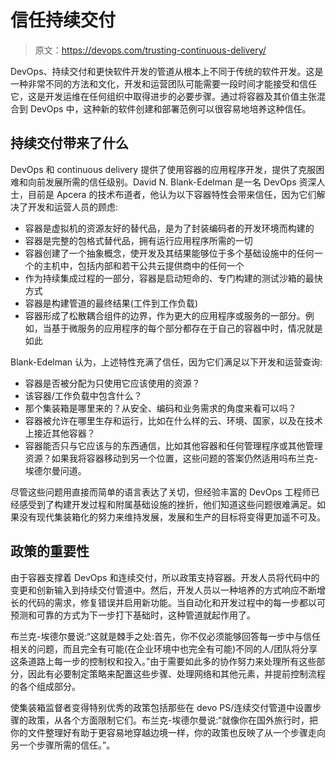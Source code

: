 # 信任持续交付

> 原文：<https://devops.com/trusting-continuous-delivery/>

DevOps、持续交付和更快软件开发的管道从根本上不同于传统的软件开发。这是一种非常不同的方法和文化，开发和运营团队可能需要一段时间才能接受和信任它，这是开发运维在任何组织中取得进步的必要步骤。通过将容器及其价值主张混合到 DevOps 中，这种新的软件创建和部署范例可以很容易地培养这种信任。

## 持续交付带来了什么

DevOps 和 continuous delivery 提供了使用容器的应用程序开发，提供了克服困难和向前发展所需的信任级别。David N. Blank-Edelman 是一名 DevOps 资深人士，目前是 Apcera 的技术布道者，他认为以下容器特性会带来信任，因为它们解决了开发和运营人员的顾虑:

*   容器是虚拟机的资源友好的替代品，是为了封装编码者的开发环境而构建的
*   容器是完整的包格式替代品，拥有运行应用程序所需的一切
*   容器创建了一个抽象概念，使开发及其结果能够位于多个基础设施中的任何一个的主机中，包括内部和若干公共云提供商中的任何一个
*   作为持续集成过程的一部分，容器是启动短命的、专门构建的测试沙箱的最快方式
*   容器是构建管道的最终结果(工件到工作负载)
*   容器形成了松散耦合组件的边界，作为更大的应用程序或服务的一部分。例如，当基于微服务的应用程序的每个部分都存在于自己的容器中时，情况就是如此

Blank-Edelman 认为，上述特性充满了信任，因为它们满足以下开发和运营查询:

*   容器是否被分配为只使用它应该使用的资源？
*   该容器/工作负载中包含什么？
*   那个集装箱是哪里来的？从安全、编码和业务需求的角度来看可以吗？
*   容器被允许在哪里生存和运行，比如在什么样的云、环境、国家，以及在技术上接近其他容器？
*   容器能否只与它应该与的东西通信，比如其他容器和任何管理程序或其他管理资源？如果我将容器移动到另一个位置，这些问题的答案仍然适用吗布兰克-埃德尔曼问道。

尽管这些问题用直接而简单的语言表达了关切，但经验丰富的 DevOps 工程师已经感受到了构建开发过程和附属基础设施的挫折，他们知道这些问题很难满足。如果没有现代集装箱化的努力来维持发展，发展和生产的目标将变得更加遥不可及。

## 政策的重要性

由于容器支撑着 DevOps 和连续交付，所以政策支持容器。开发人员将代码中的变更和创新输入到持续交付管道中。然后，开发人员以一种培养的方式响应不断增长的代码的需求，修复错误并启用新功能。当自动化和开发过程中的每一步都以可预测和可靠的方式为下一步打下基础时，这种管道就起作用了。

布兰克-埃德尔曼说:“这就是棘手之处:首先，你不仅必须能够回答每一步中与信任相关的问题，而且完全有可能(在企业环境中也完全有可能)不同的人/团队将分享这条道路上每一步的控制权和投入。”由于需要如此多的协作努力来处理所有这些部分，因此有必要制定策略来配置这些步骤、处理网络和其他元素，并提前控制流程的各个组成部分。

使集装箱监督者变得特别优秀的政策包括那些在 devo PS/连续交付管道中设置步骤的政策，从各个方面限制它们。布兰克-埃德尔曼说:“就像你在国外旅行时，把你的文件整理好有助于更容易地穿越边境一样，你的政策也反映了从一个步骤走向另一个步骤所需的信任。”。